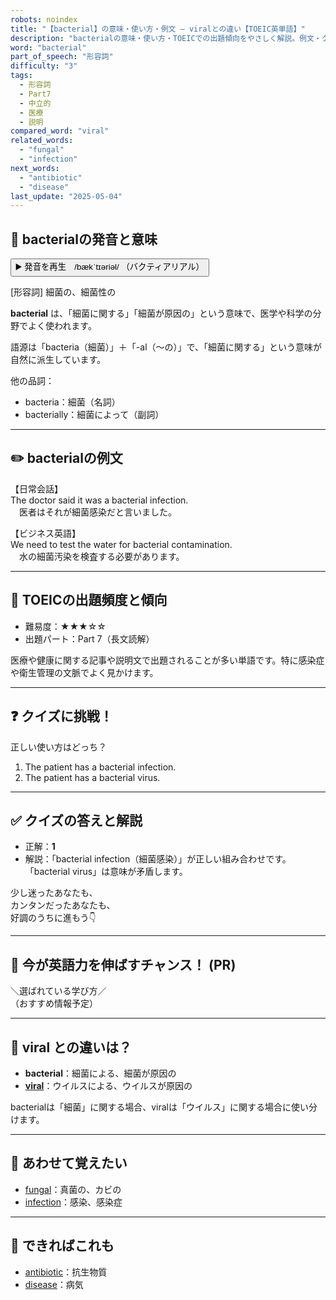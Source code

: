 ```yaml
---
robots: noindex
title: "【bacterial】の意味・使い方・例文 ― viralとの違い【TOEIC英単語】"
description: "bacterialの意味・使い方・TOEICでの出題傾向をやさしく解説。例文・クイズ付きでviralとの違いもわかりやすく学べます。"
word: "bacterial"
part_of_speech: "形容詞"
difficulty: "3"
tags:
  - 形容詞
  - Part7
  - 中立的
  - 医療
  - 説明
compared_word: "viral"
related_words:
  - "fungal"
  - "infection"
next_words:
  - "antibiotic"
  - "disease"
last_update: "2025-05-04"
---
```


## 🔰 bacterialの発音と意味

<button class="play-audio" onclick="playTTS('bacterial')">
  <span class="play-audio-main">
    ▶️ 発音を再生　/bækˈtɪəriəl/
  </span>
  <span class="play-audio-sub">
    （バクティアリアル）
  </span>
</button>

[形容詞] 細菌の、細菌性の

**bacterial** は、「細菌に関する」「細菌が原因の」という意味で、医学や科学の分野でよく使われます。

語源は「bacteria（細菌）」＋「-al（～の）」で、「細菌に関する」という意味が自然に派生しています。

他の品詞：  
- bacteria：細菌（名詞）
- bacterially：細菌によって（副詞）

---

## ✏️ bacterialの例文

【日常会話】  
The doctor said it was a bacterial infection.  
　医者はそれが細菌感染だと言いました。

【ビジネス英語】  
We need to test the water for bacterial contamination.  
　水の細菌汚染を検査する必要があります。

---

## 🎯 TOEICの出題頻度と傾向

- 難易度：★★★☆☆
- 出題パート：Part 7（長文読解）

医療や健康に関する記事や説明文で出題されることが多い単語です。特に感染症や衛生管理の文脈でよく見かけます。

---

## ❓ クイズに挑戦！

正しい使い方はどっち？

1. The patient has a bacterial infection.  
2. The patient has a bacterial virus.

---

## ✅ クイズの答えと解説

- 正解：**1**
- 解説：「bacterial infection（細菌感染）」が正しい組み合わせです。「bacterial virus」は意味が矛盾します。

少し迷ったあなたも、  
カンタンだったあなたも、  
好調のうちに進もう👇️

---

## 🚀 今が英語力を伸ばすチャンス！ (PR)

<div class="info-center">
＼選ばれている学び方／<br>  
（おすすめ情報予定）
</div>

---

## 🤔  viral との違いは？

- **bacterial**：細菌による、細菌が原因の
- **[viral](/word/viral/)**：ウイルスによる、ウイルスが原因の

bacterialは「細菌」に関する場合、viralは「ウイルス」に関する場合に使い分けます。

---

## 🧩 あわせて覚えたい

- [fungal](/word/fungal/)：真菌の、カビの
- [infection](/word/infection/)：感染、感染症

---

## 📖 できればこれも

- [antibiotic](/word/antibiotic/)：抗生物質
- [disease](/word/disease/)：病気

<!-- cvid: aid30_bid31 -->
